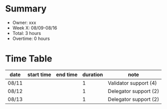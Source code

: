 # Summary
* Owner: xxx
* Week X: 08/09-08/16
* Total: 3 hours
* Overtime: 0 hours

# Time Table
| date  | start time  | end time | duration  |  note |
|---|---|---|---|---|
| 08/11  |   |   |  1 | Validator support (4) |
| 08/12  |   |   |  1 | Delegator support (2) |
| 08/13  |   |   |  1 | Delegator support (2) |
